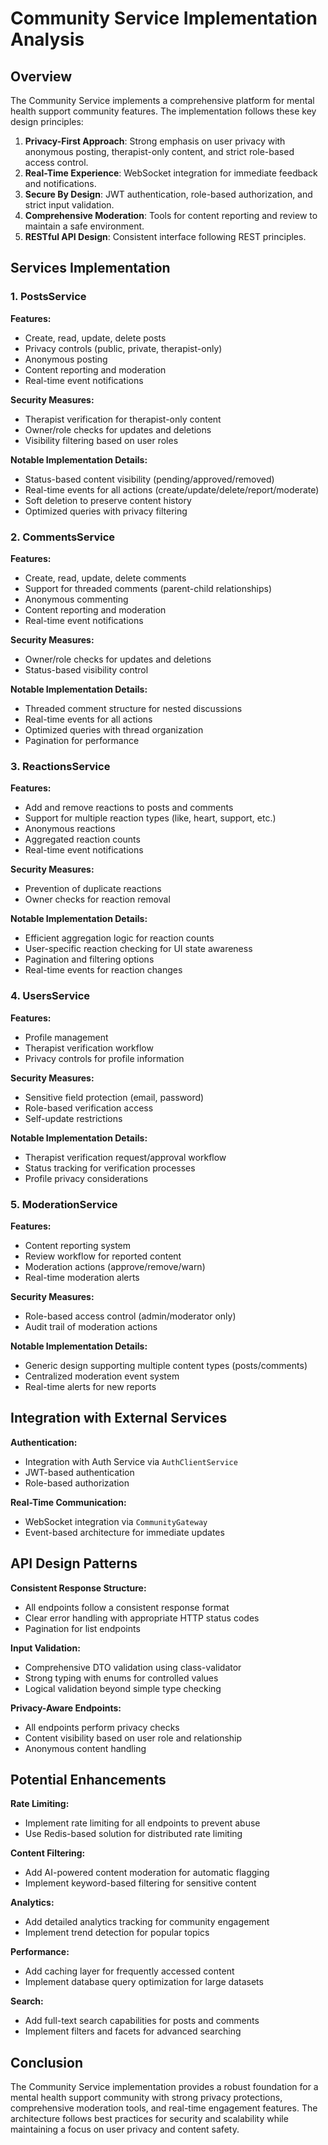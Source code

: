 # Community Service Implementation Analysis

## Overview

The Community Service implements a comprehensive platform for mental health support community features. The implementation follows these key design principles:

1. **Privacy-First Approach**: Strong emphasis on user privacy with anonymous posting, therapist-only content, and strict role-based access control.
2. **Real-Time Experience**: WebSocket integration for immediate feedback and notifications.
3. **Secure By Design**: JWT authentication, role-based authorization, and strict input validation.
4. **Comprehensive Moderation**: Tools for content reporting and review to maintain a safe environment.
5. **RESTful API Design**: Consistent interface following REST principles.

## Services Implementation

### 1. PostsService

**Features:**
- Create, read, update, delete posts
- Privacy controls (public, private, therapist-only)
- Anonymous posting
- Content reporting and moderation
- Real-time event notifications

**Security Measures:**
- Therapist verification for therapist-only content
- Owner/role checks for updates and deletions
- Visibility filtering based on user roles

**Notable Implementation Details:**
- Status-based content visibility (pending/approved/removed)
- Real-time events for all actions (create/update/delete/report/moderate)
- Soft deletion to preserve content history
- Optimized queries with privacy filtering

### 2. CommentsService

**Features:**
- Create, read, update, delete comments
- Support for threaded comments (parent-child relationships)
- Anonymous commenting
- Content reporting and moderation
- Real-time event notifications

**Security Measures:**
- Owner/role checks for updates and deletions
- Status-based visibility control

**Notable Implementation Details:**
- Threaded comment structure for nested discussions
- Real-time events for all actions
- Optimized queries with thread organization
- Pagination for performance

### 3. ReactionsService

**Features:**
- Add and remove reactions to posts and comments
- Support for multiple reaction types (like, heart, support, etc.)
- Anonymous reactions
- Aggregated reaction counts
- Real-time event notifications

**Security Measures:**
- Prevention of duplicate reactions
- Owner checks for reaction removal

**Notable Implementation Details:**
- Efficient aggregation logic for reaction counts
- User-specific reaction checking for UI state awareness
- Pagination and filtering options
- Real-time events for reaction changes

### 4. UsersService

**Features:**
- Profile management
- Therapist verification workflow
- Privacy controls for profile information

**Security Measures:**
- Sensitive field protection (email, password)
- Role-based verification access
- Self-update restrictions

**Notable Implementation Details:**
- Therapist verification request/approval workflow
- Status tracking for verification processes
- Profile privacy considerations

### 5. ModerationService

**Features:**
- Content reporting system
- Review workflow for reported content
- Moderation actions (approve/remove/warn)
- Real-time moderation alerts

**Security Measures:**
- Role-based access control (admin/moderator only)
- Audit trail of moderation actions

**Notable Implementation Details:**
- Generic design supporting multiple content types (posts/comments)
- Centralized moderation event system
- Real-time alerts for new reports

## Integration with External Services

**Authentication:**
- Integration with Auth Service via `AuthClientService`
- JWT-based authentication
- Role-based authorization

**Real-Time Communication:**
- WebSocket integration via `CommunityGateway`
- Event-based architecture for immediate updates

## API Design Patterns

**Consistent Response Structure:**
- All endpoints follow a consistent response format
- Clear error handling with appropriate HTTP status codes
- Pagination for list endpoints

**Input Validation:**
- Comprehensive DTO validation using class-validator
- Strong typing with enums for controlled values
- Logical validation beyond simple type checking

**Privacy-Aware Endpoints:**
- All endpoints perform privacy checks
- Content visibility based on user role and relationship
- Anonymous content handling

## Potential Enhancements

**Rate Limiting:**
- Implement rate limiting for all endpoints to prevent abuse
- Use Redis-based solution for distributed rate limiting

**Content Filtering:**
- Add AI-powered content moderation for automatic flagging
- Implement keyword-based filtering for sensitive content

**Analytics:**
- Add detailed analytics tracking for community engagement
- Implement trend detection for popular topics

**Performance:**
- Add caching layer for frequently accessed content
- Implement database query optimization for large datasets

**Search:**
- Add full-text search capabilities for posts and comments
- Implement filters and facets for advanced searching

## Conclusion

The Community Service implementation provides a robust foundation for a mental health support community with strong privacy protections, comprehensive moderation tools, and real-time engagement features. The architecture follows best practices for security and scalability while maintaining a focus on user privacy and content safety. 